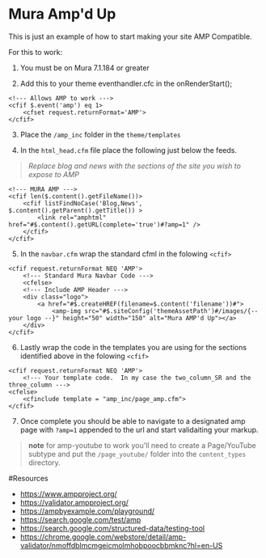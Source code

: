 # Mura Amp'd Up

This is just an example of how to start making your site AMP Compatible.

For this to work:

1) You must be on Mura 7.1.184 or greater

2) Add this to your theme eventhandler.cfc in the onRenderStart();

```
<!--- Allows AMP to work --->
<cfif $.event('amp') eq 1>
	<cfset request.returnFormat='AMP'>
</cfif>
```

3) Place the `/amp_inc` folder in the `theme/templates`

4) In the `html_head.cfm` file place the following just below the feeds.
> *Replace blog and news with the sections of the site you wish to expose to AMP*

```
<!--- MURA AMP --->
<cfif len($.content().getFileName())>
	<cfif listFindNoCase('Blog,News', $.content().getParent().getTitle()) >
		<link rel="amphtml" href="#$.content().getURL(complete='true')#?amp=1" />
	</cfif>
</cfif>
```

5) In the `navbar.cfm` wrap the standard cfml in the folowing ```<cfif>```

```
<cfif request.returnFormat NEQ 'AMP'>
	<!--- Standard Mura Navbar Code --->
	<cfelse>
	<!--- Include AMP Header --->
	<div class="logo">
		<a href="#$.createHREF(filename=$.content('filename'))#">
			<amp-img src="#$.siteConfig('themeAssetPath')#/images/{-- your logo --}" height="50" width="150" alt="Mura AMP'd Up"></a>
	</div>
</cfif>
```

6) Lastly wrap the code in the templates you are using for the sections identified above in the folowing ```<cfif>```
```
<cfif request.returnFormat NEQ 'AMP'>
	<!--- Your template code.  In my case the two_column_SR and the three_column --->
<cfelse>
	<cfinclude template = "amp_inc/page_amp.cfm">
</cfif>
```

7) Once complete you should be able to navigate to a designated amp page with ```?amp=1``` appended to the url and start validaiting your markup.

> **note** for amp-youtube to work you'll need to create a Page/YouTube subtype and put the ```/page_youtube/``` folder into the ```content_types``` directory.

#Resources
- https://www.ampproject.org/
- https://validator.ampproject.org/
- https://ampbyexample.com/playground/
- https://search.google.com/test/amp
- https://search.google.com/structured-data/testing-tool
- https://chrome.google.com/webstore/detail/amp-validator/nmoffdblmcmgeicmolmhobpoocbbmknc?hl=en-US
